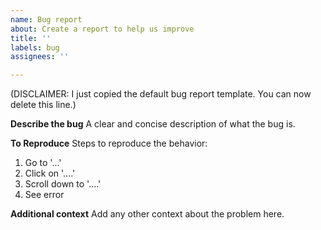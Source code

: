 ```yaml
---
name: Bug report
about: Create a report to help us improve
title: ''
labels: bug
assignees: ''

---
```


(DISCLAIMER: I just copied the default bug report template. You can now delete this line.)

**Describe the bug**
A clear and concise description of what the bug is.

**To Reproduce**
Steps to reproduce the behavior:
1. Go to '...'
2. Click on '....'
3. Scroll down to '....'
4. See error

**Additional context**
Add any other context about the problem here.

